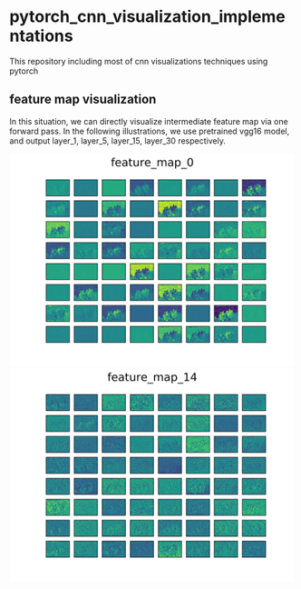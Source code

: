 # pytorch_cnn_visualization_implementations
This repository including most of cnn visualizations techniques using pytorch


## feature map visualization

In this situation, we can directly visualize intermediate feature map via one forward pass. In the following illustrations, we use pretrained vgg16 model, and output layer_1, layer_5, layer_15, layer_30 respectively.

<center class="half">
    <img src="./images/feature_map_0.jpg" width="500"/><img src="./images/feature_map_14.jpg" width="500"/>
</center>

